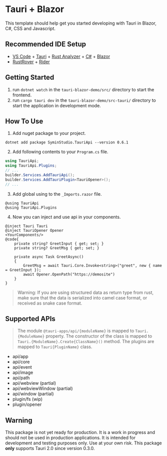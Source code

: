 # Tauri + Blazor

This template should help get you started developing with Tauri in Blazor, C#, CSS and Javascript.

## Recommended IDE Setup

- [VS Code](https://code.visualstudio.com/) + [Tauri](https://marketplace.visualstudio.com/items?itemName=tauri-apps.tauri-vscode) + [Rust Analyzer](https://marketplace.visualstudio.com/items?itemName=rust-lang.rust-analyzer) + [C#](https://marketplace.visualstudio.com/items?itemName=ms-dotnettools.csharp) + [Blazor](https://marketplace.visualstudio.com/items?itemName=ms-dotnettools.blazorwasm-companion)
- [RustRover](https://www.jetbrains.com/rust/) + [Rider](https://www.jetbrains.com/rider/)

## Getting Started

1. run `dotnet watch` in the `tauri-blazor-demo/src/` directory to start the frontend.
2. run `cargo tauri dev` in the `tauri-blazor-demo/src-tauri/` directory to start the application in development mode.

## How To Use
1. Add nuget package to your project.
```
dotnet add package SyminStudio.TauriApi --version 0.6.1
```
2. Add following contents to your `Program.cs` file.
```csharp
using TauriApi;
using TauriApi.Plugins;
// ...
builder.Services.AddTauriApi();
builder.Services.AddTauriPlugin<TauriOpener>();
// ...
```
3. Add global using to the `_Imports.razor` file.
```razor
@using TauriApi
@using TauriApi.Plugins
```
4. Now you can inject and use api in your components.
```razor
@inject Tauri Tauri
@inject TauriOpener Opener
<YourComponents/>
@code{
    private string? GreetInput { get; set; }
    private string? GreetMsg { get; set; }

    private async Task GreetAsync()
    {
        GreetMsg = await Tauri.Core.Invoke<string>("greet", new { name = GreetInput });
        await Opener.OpenPath("https://demosite")
    }
}
```
>Warning: If you are using structured data as return type from rust, make sure that the data is serialized into camel case format, or received as snake case format.

## Supported APIs
> The module `@tauri-apps/api/{moduleName}` is mapped to `Tauri.{ModuleName}` property.
> The constructor of the class is mapped to `Tauri.{ModuleName}.Create{ClassName}()` method. 
> The plugins are mapped to `Tauri{PluginName}` class. 

- api/app
- api/core
- api/event
- api/image
- api/path
- api/webview (partial)
- api/webviewWindow (partial)
- api/window (partial)
- plugin/fs (wip)
- plugin/opener

## Warning

This package is not yet ready for production. It is a work in progress and should not be used in production applications. It is intended for development and testing purposes only. Use at your own risk. 
This package **only** supports Tauri 2.0 since version 0.3.0. 